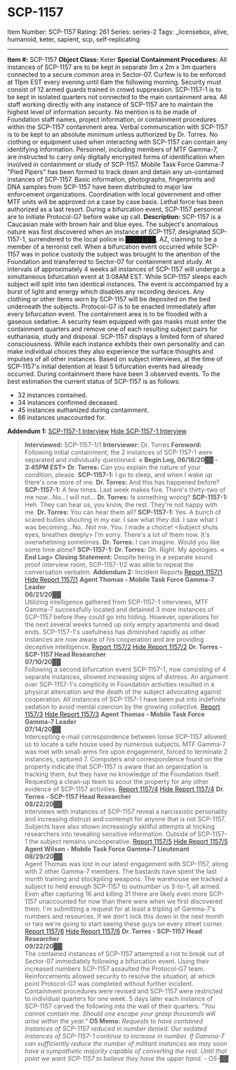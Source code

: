 # SCP-1157
Item Number: SCP-1157
Rating: 261
Series: series-2
Tags: _licensebox, alive, humanoid, keter, sapient, scp, self-replicating

---

**Item #:** SCP-1157
**Object Class:** Keter
**Special Containment Procedures:** All instances of SCP-1157 are to be kept in separate 3m x 2m x 3m quarters connected to a secure common area in Sector-07. Curfew is to be enforced at 11pm EST every evening until 6am the following morning. Security must consist of 12 armed guards trained in crowd suppression. SCP-1157-1 is to be kept in isolated quarters not connected to the main containment area.
All staff working directly with any instance of SCP-1157 are to maintain the highest level of information security. No mention is to be made of Foundation staff names, project information, or containment procedures within the SCP-1157 containment area. Verbal communication with SCP-1157 is to be kept to an absolute minimum unless authorized by Dr. Torres. No clothing or equipment used when interacting with SCP-1157 can contain any identifying information. Personnel, including members of MTF Gamma-7, are instructed to carry only digitally encrypted forms of identification when involved in containment or study of SCP-1157.
Mobile Task Force Gamma-7 "Pied Pipers" has been formed to track down and detain any un-contained instances of SCP-1157. Basic information, photographs, fingerprints and DNA samples from SCP-1157 have been distributed to major law enforcement organizations. Coordination with local government and other MTF units will be approved on a case by case basis. Lethal force has been authorized as a last resort.
During a bifurcation event, SCP-1157 personnel are to initiate Protocol-G7 before wake up call.
**Description:** SCP-1157 is a Caucasian male with brown hair and blue eyes. The subject's anomalous nature was first discovered when an instance of SCP-1157, designated SCP-1157-1, surrendered to the local police in ███████, AZ, claiming to be a member of a terrorist cell. When a bifurcation event occurred while SCP-1157 was in police custody the subject was brought to the attention of the Foundation and transferred to Sector-07 for containment and study.
At intervals of approximately 4 weeks all instances of SCP-1157 will undergo a simultaneous bifurcation event at 3:08AM EST. While SCP-1157 sleeps each subject will split into two identical instances. The event is accompanied by a burst of light and energy which disables any recording devices. Any clothing or other items worn by SCP-1157 will be deposited on the bed underneath the subjects.
Protocol-G7 is to be enacted immediately after every bifurcation event. The containment area is to be flooded with a gaseous sedative. A security team equipped with gas masks must enter the containment quarters and remove one of each resulting subject pairs for euthanasia, study and disposal.
SCP-1157 displays a limited form of shared consciousness. While each instance exhibits their own personality and can make individual choices they also experience the surface thoughts and impulses of all other instances.
Based on subject interviews, at the time of SCP-1157's initial detention at least 5 bifurcation events had already occurred. During containment there have been 3 observed events. To the best estimation the current status of SCP-1157 is as follows:
  * 32 instances contained.
  * 34 instances confirmed deceased.
  * 45 instances euthanized during containment.
  * 86 instances unaccounted for.

**Addendum 1:**
[SCP-1157-1 Interview](javascript:;)
[Hide SCP-1157-1 Interview](javascript:;)
> **Interviewed:** SCP-1157-1/1
> **Interviewer:** Dr. Torres
> **Foreword:** Following initial containment, the 2 instances of SCP-1157-1 were separated and individually questioned.
> **< Begin Log, 06/18/20██ - 3:45PM EST>**
> **Dr. Torres:** Can you explain the nature of your condition, please.
> **SCP-1157-1:** I go to sleep, and when I wake up there's one more of me.
> **Dr. Torres:** And this has happened before?
> **SCP-1157-1:** A few times. Last week makes five. There's thirty-two of me now…No…I will not…
> **Dr. Torres:** Is something wrong?
> **SCP-1157-1:** Heh. They can hear us, you know, the rest. <Subject smiles> They're not happy with me.
> **Dr. Torres:** You can hear them all?
> **SCP-1157-1:** Yes. A bunch of scared bullies shouting in my ear. I saw what they did. I saw what I was becoming…No…Not me. You. I made a choice! <Subject shuts eyes, breathes deeply> I'm sorry. There's a lot of them now. It's overwhelming sometimes.
> **Dr. Torres:** I can imagine. Would you like some time alone?
> **SCP-1157-1:** <Subject laughs>
> **Dr. Torres:** Oh. Right. My apologies.
> **< End Log>**
> **Closing Statement:** Despite being in a separate sound proof interview room, SCP-1157-1/2 was able to repeat the conversation verbatim.
**Addendum 2:** Incident Reports
[Report 1157/1](javascript:;)
[Hide Report 1157/1](javascript:;)
> **Agent Thomas - Mobile Task Force Gamma-7 Leader**  
>  **06/21/20██**  
>  Utilizing intelligence gathered from SCP-1157-1 interviews, MTF Gamma-7 successfully located and detained 3 more instances of SCP-1157 before they could go into hiding. However, operations for the next several weeks turned up only empty apartments and dead ends. SCP-1157-1's usefulness has diminished rapidly as other instances are now aware of his cooperation and are providing deceptive intelligence.
[Report 1157/2](javascript:;)
[Hide Report 1157/2](javascript:;)
> **Dr. Torres - SCP-1157 Head Researcher**  
>  **07/10/20██**  
>  Following a second bifurcation event SCP-1157-1, now consisting of 4 separate instances, showed increasing signs of distress. An argument over SCP-1157-1's complicity in Foundation activities resulted in a physical altercation and the death of the subject advocating against cooperation. All instances of SCP-1157-1 have been put into indefinite sedation to avoid mental coercion by the growing collective.
[Report 1157/3](javascript:;)
[Hide Report 1157/3](javascript:;)
> **Agent Thomas - Mobile Task Force Gamma-7 Leader**  
>  **07/14/20██**  
>  Intercepting e-mail correspondence between loose SCP-1157 allowed us to locate a safe house used by numerous subjects. MTF Gamma-7 was met with small-arms fire upon engagement, forced to terminate 2 instances, captured 7. Computers and correspondence found on the property indicate that SCP-1157 is aware that an organization is tracking them, but they have no knowledge of the Foundation itself. Requesting a clean-up team to scour the property for any other evidence of SCP-1157 activities.
[Report 1157/4](javascript:;)
[Hide Report 1157/4](javascript:;)
> **Dr. Torres - SCP-1157 Head Researcher**  
>  **08/22/20██**  
>  Interviews with instances of SCP-1157 reveal a narcissistic personality and increasing distrust and contempt for anyone that is not SCP-1157. Subjects have also shown increasingly skillful attempts at tricking researchers into revealing sensitive information. Outside of SCP-1157-1 the subject remains uncooperative.
[Report 1157/5](javascript:;)
[Hide Report 1157/5](javascript:;)
> **Agent Wilson - Mobile Task Force Gamma-7 Lieutenant**  
>  **08/29/20██**  
>  Agent Thomas was lost in our latest engagement with SCP-1157, along with 2 other Gamma-7 members. The bastards have spent the last month training and stockpiling weapons. The warehouse we tracked a subject to held enough SCP-1157 to outnumber us 3-to-1, all armed. Even after capturing 16 and killing 31 there are likely even more SCP-1157 unaccounted for now than there were when we first discovered them. I'm submitting a request for at least a tripling of Gamma-7's numbers and resources. If we don't lock this down in the next month or two we're going to start seeing these guys on every street corner.
[Report 1157/6](javascript:;)
[Hide Report 1157/6](javascript:;)
> **Dr. Torres - SCP-1157 Head Researcher**  
>  **09/22/20██**  
>  The contained instances of SCP-1157 attempted a riot to break out of Sector-07 immediately following a bifurcation event. Using their increased numbers SCP-1157 assaulted the Protocol-G7 team. Reinforcements allowed security to resolve the situation, at which point Protocol-G7 was completed without further incident. Containment procedures were revised and SCP-1157 were restricted to individual quarters for one week. 5 days later each instance of SCP-1157 carved the following into the wall of their quarters: _"You cannot contain me. Should one escape your grasp thousands will arise within the year."_
**O5 Memo:** _Requests to have contained instances of SCP-1157 reduced in number denied. Our sedated instances of SCP-1157-1 continue to increase in number. If Gamma-7 can sufficiently reduce the number of militant instances we may soon have a sympathetic majority capable of converting the rest. Until that point we want SCP-1157 to believe they have the upper hand. - O5-██_